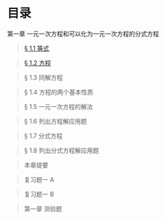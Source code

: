 目录
====

第一章 一元一次方程和可以化为一元一次方程的分式方程

> [§ 1.1 等式](ch01/ch01-01-等式.html)

> [§ 1.2 方程](ch01/ch01-02-方程.html)

> § 1.3 同解方程

> § 1.4 方程的两个基本性质

> § 1.5 一元一次方程的解法

> § 1.6 列出方程解应用题

> § 1.7 分式方程

> § 1.8 列出分式方程解应用题

> 本章提要

> 复习题一 A

> 复习题一 B

> 第一章 测验题